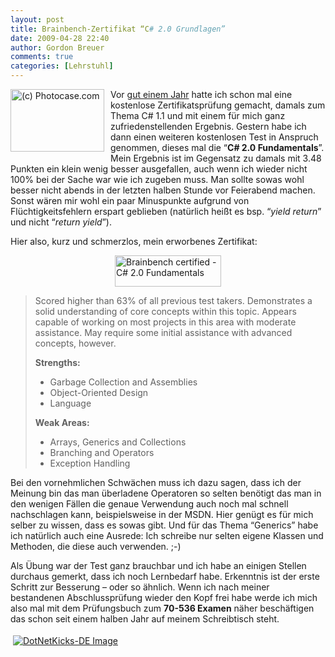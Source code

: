 ```yaml
---
layout: post
title: Brainbench-Zertifikat “C# 2.0 Grundlagen”
date: 2009-04-28 22:40
author: Gordon Breuer
comments: true
categories: [Lehrstuhl]
---
```

<p><img style="border-bottom: 0px; border-left: 0px; margin: 0px 10px 5px 0px; display: inline; border-top: 0px; border-right: 0px" title="(c) Photocase.com" border="0" alt="(c) Photocase.com" align="left" src="http://anheledirwp.blob.core.windows.net/wordpress/2009/04/35429018735885HR.jpg" width="150" height="100" /> Vor <a href="http://old.gordon-breuer.de/post/2008/03/22/Brainbench-Zertifikat-fuer-csharp.aspx">gut einem Jahr</a> hatte ich schon mal eine kostenlose Zertifikatsprüfung gemacht, damals zum Thema C# 1.1 und mit einem für mich ganz zufriedenstellenden Ergebnis. Gestern habe ich dann einen weiteren kostenlosen Test in Anspruch genommen, dieses mal die “<strong>C# 2.0 Fundamentals</strong>”. Mein Ergebnis ist im Gegensatz zu damals mit 3.48 Punkten ein klein wenig besser ausgefallen, auch wenn ich wieder nicht 100% bei der Sache war wie ich zugeben muss. Man sollte sowas wohl besser nicht abends in der letzten halben Stunde vor Feierabend machen. Sonst wären mir wohl ein paar Minuspunkte aufgrund von Flüchtigkeitsfehlern erspart geblieben (natürlich heißt es bsp. “<em>yield return</em>” und nicht “<em>return yield</em>”).</p>  <p>Hier also, kurz und schmerzlos, mein erworbenes Zertifikat:</p>  <p><a href="http://www.brainbench.com/xml/bb/transcript/public/transcript_testdetails.xml?back=1&amp;pid=7166201&amp;testid=9942011#ttt" target="_blank"><img style="border-right-width: 0px; display: block; float: none; border-top-width: 0px; border-bottom-width: 0px; margin-left: auto; border-left-width: 0px; margin-right: auto" title="Brainbench certified - C# 2.0 Fundamentals" border="0" alt="Brainbench certified - C# 2.0 Fundamentals" src="http://anheledirwp.blob.core.windows.net/wordpress/2009/04/csharp2fundamentals.gif" width="170" height="50" /></a> </p>  <blockquote>   <p>Scored higher than 63% of all previous test takers. Demonstrates a solid understanding of core concepts within this topic. Appears capable of working on most projects in this area with moderate assistance. May require some initial assistance with advanced concepts, however.</p>    <p><strong>Strengths:</strong></p>    <ul>     <li>Garbage Collection and Assemblies</li>      <li>Object-Oriented Design</li>      <li>Language</li>   </ul>    <p><strong>Weak Areas:</strong></p>    <ul>     <li>Arrays, Generics and Collections</li>      <li>Branching and Operators</li>      <li>Exception Handling</li>   </ul> </blockquote>  <p>Bei den vornehmlichen Schwächen muss ich dazu sagen, dass ich der Meinung bin das man überladene Operatoren so selten benötigt das man in den wenigen Fällen die genaue Verwendung auch noch mal schnell nachschlagen kann, beispielsweise in der MSDN. Hier genügt es für mich selber zu wissen, dass es sowas gibt. Und für das Thema “Generics” habe ich natürlich auch eine Ausrede: Ich schreibe nur selten eigene Klassen und Methoden, die diese auch verwenden. ;-)</p>  <p>Als Übung war der Test ganz brauchbar und ich habe an einigen Stellen durchaus gemerkt, dass ich noch Lernbedarf habe. Erkenntnis ist der erste Schritt zur Besserung – oder so ähnlich. Wenn ich nach meiner bestandenen Abschlussprüfung wieder den Kopf frei habe werde ich mich also mal mit dem Prüfungsbuch zum <strong>70-536 Examen</strong> näher beschäftigen das schon seit einem halben Jahr auf meinem Schreibtisch steht.</p><div class="wlWriterHeaderFooter" style="text-align:left; margin:0px; padding:4px 4px 4px 4px;"><a href="http://dotnet-kicks.de/kick/?url=http://old.gordon-breuer.de/post/2009/04/28/Brainbench-Zertifikat-e2809cC-20-Grundlagene2809d.aspx"><img src="http://dotnet-kicks.de/Services/Images/KickItImageGenerator.ashx?url=http://old.gordon-breuer.de/post/2009/04/28/Brainbench-Zertifikat-e2809cC-20-Grundlagene2809d.aspx&amp;bgcolor=3169AD&amp;fgcolor=FFFFFF&amp;border=000000&amp;cbgcolor=D4E1ED&amp;cfgcolor=000000" alt="DotNetKicks-DE Image" border="0" /></a></div>
